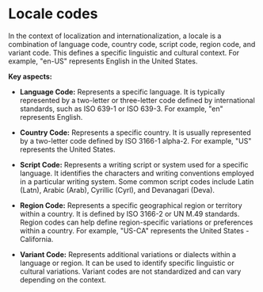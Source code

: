 # Locale codes

In the context of localization and internationalization, a locale is a combination of language code, country code, script code, region code, and variant code. This defines a specific linguistic and cultural context. For example, "en-US" represents English in the United States.

**Key aspects:**

* **Language Code:** Represents a specific language. It is typically represented by a two-letter or three-letter code defined by international standards, such as ISO 639-1 or ISO 639-3. For example, "en" represents English.

* **Country Code:** Represents a specific country. It is usually represented by a two-letter code defined by ISO 3166-1 alpha-2. For example, "US" represents the United States.

* **Script Code:** Represents a writing script or system used for a specific language. It identifies the characters and writing conventions employed in a particular writing system. Some common script codes include Latin (Latn), Arabic (Arab), Cyrillic (Cyrl), and Devanagari (Deva).

* **Region Code:** Represents a specific geographical region or territory within a country. It is defined by ISO 3166-2 or UN M.49 standards. Region codes can help define region-specific variations or preferences within a country. For example, "US-CA" represents the United States - California.

* **Variant Code:** Represents additional variations or dialects within a language or region. It can be used to identify specific linguistic or cultural variations. Variant codes are not standardized and can vary depending on the context.

